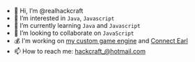 - 👋 Hi, I’m @realhackcraft
- 👀 I’m interested in `Java`, `Javascript`
- 🌱 I’m currently learning `Java` and `Javascript`
- 💞️ I’m looking to collaborate on `JavaScript`
- 💰 I'm working on [my custom game engine](https://github.com/realhackcraft/Game-Engine) and [Connect Earl](https://github.com/he-patrick/connectearl)
- 📫 How to reach me: hackcraft_@hotmail.com
